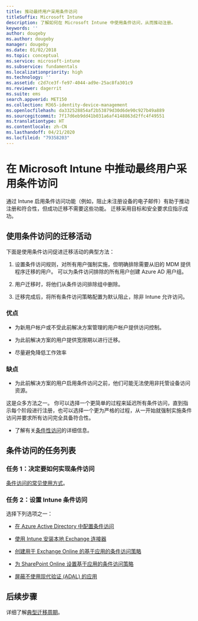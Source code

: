 ```yaml
---
title: 推动最终用户采用条件访问
titleSuffix: Microsoft Intune
description: 了解如何在 Microsoft Intune 中使用条件访问，从而推动注册。
keywords: ''
author: dougeby
ms.author: dougeby
manager: dougeby
ms.date: 01/02/2018
ms.topic: conceptual
ms.service: microsoft-intune
ms.subservice: fundamentals
ms.localizationpriority: high
ms.technology: ''
ms.assetid: c2d7ce3f-fe97-4044-ad9e-25ac8fa301c9
ms.reviewer: dagerrit
ms.suite: ems
search.appverid: MET150
ms.collection: M365-identity-device-management
ms.openlocfilehash: da332528854af2b53879d30d6de90c927b49a889
ms.sourcegitcommit: 7f17d6eb9dd41b031a6af4148863d2ffc4f49551
ms.translationtype: HT
ms.contentlocale: zh-CN
ms.lasthandoff: 04/21/2020
ms.locfileid: "79358203"
---
```

# <a name="drive-end-user-adoption-with-conditional-access-in-microsoft-intune"></a>在 Microsoft Intune 中推动最终用户采用条件访问

通过 Intune 启用条件访问功能（例如，阻止未注册设备的电子邮件）有助于推动注册和符合性，但成功迁移不需要这些功能。 迁移采用目标和安全要求应指示成功。

## <a name="migration-campaign-with-conditional-access"></a>使用条件访问的迁移活动

下面是使用条件访问促进迁移活动的典型方法：

1. 设置条件访问规则，对所有用户强制实施，但明确排除需要从旧的 MDM 提供程序迁移的用户。 可以为条件访问排除的所有用户创建 Azure AD 用户组。

2. 用户迁移时，将他们从条件访问排除组中删除。

3. 迁移完成后，将所有条件访问策略配置为默认阻止，除非 Intune 允许访问。

### <a name="advantages"></a>优点

- 为新用户帐户或不受此前解决方案管理的用户帐户提供访问控制。

- 为此前解决方案的用户提供宽限期以进行迁移。

- 尽量避免降低工作效率

### <a name="disadvantages"></a>缺点

- 为此前解决方案的用户启用条件访问之前，他们可能无法使用非托管设备访问资源。


这是众多方法之一。 你可以选择一个更简单的过程来延迟所有条件访问，直到指示每个阶段进行注册，也可以选择一个更为严格的过程，从一开始就强制实施条件访问并要求所有访问完全具备符合性。

- 了解有关[条件性访问](../protect/conditional-access.md)的详细信息。

## <a name="task-list-for-conditional-access"></a>条件访问的任务列表

### <a name="task-1-decide-how-you-are-going-to-implement-conditional-access"></a>任务 1：决定要如何实现条件访问

[条件访问的常见使用方式](../protect/conditional-access-intune-common-ways-use.md)。

### <a name="task-2-set-up-intune-conditional-access"></a>任务 2：设置 Intune 条件访问

选择下列选项之一：

- [在 Azure Active Directory 中配置条件访问](https://docs.microsoft.com/azure/active-directory/active-directory-conditional-access-azure-portal)

- [使用 Intune 安装本地 Exchange 连接器](../protect/exchange-connector-install.md)

- [创建用于 Exchange Online 的基于应用的条件访问策略](../protect/app-based-conditional-access-intune-create.md)

- [为 SharePoint Online 设置基于应用的条件访问策略](../protect/app-based-conditional-access-intune-create.md)

- [屏蔽不使用现代验证 (ADAL) 的应用](../protect/app-modern-authentication-block.md)

## <a name="next-steps"></a>后续步骤

详细了解[典型迁移周期](migration-guide-cycle.md)。
